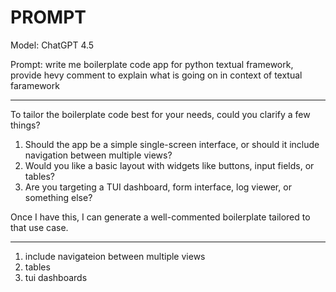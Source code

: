 # PROMPT
Model: ChatGPT 4.5

Prompt: write me boilerplate code app for python textual framework, provide hevy comment to explain what is going on in context of textual faramework

---

To tailor the boilerplate code best for your needs, could you clarify a few things?

1. Should the app be a simple single-screen interface, or should it include navigation between multiple views?
2. Would you like a basic layout with widgets like buttons, input fields, or tables?
3. Are you targeting a TUI dashboard, form interface, log viewer, or something else?

Once I have this, I can generate a well-commented boilerplate tailored to that use case.

---

1. include navigateion between multiple views
2. tables
3. tui dashboards
